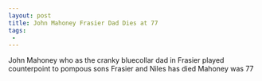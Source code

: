 ```yaml
---
layout: post
title: John Mahoney Frasier Dad Dies at 77
tags:
 -
---
```

John Mahoney who as the cranky bluecollar dad in Frasier played counterpoint to pompous sons Frasier and Niles has died Mahoney was 77
